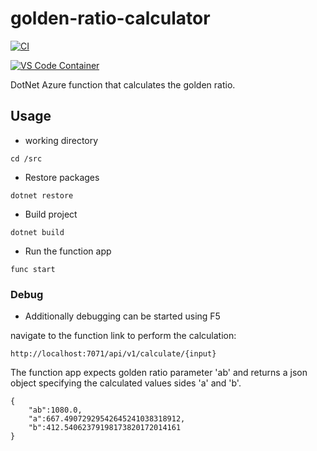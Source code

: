# golden-ratio-calculator

[![CI](https://github.com/Muhammad-1990/golden-ratio-calculator/actions/workflows/main.yml/badge.svg)](https://github.com/Muhammad-1990/golden-ratio-calculator/actions/workflows/main.yml)

[![VS Code Container](https://img.shields.io/static/v1?label=VS+Code&message=Container&logo=visualstudiocode&color=007ACC&logoColor=007ACC&labelColor=2C2C32)](https://open.vscode.dev/Muhammad-1990/golden-ratio-calculator)

DotNet Azure function that calculates the golden ratio.

## Usage

- working directory
```
cd /src
```

- Restore packages
```
dotnet restore
```

- Build project
```
dotnet build
```

- Run the function app
```
func start
```


### Debug
- Additionally debugging can be started using F5

navigate to the function link to perform the calculation:
```
http://localhost:7071/api/v1/calculate/{input}
```

The function app expects golden ratio parameter 'ab' and returns a json object specifying the calculated values sides 'a' and 'b'.

```
{
    "ab":1080.0,
    "a":667.49072929542645241038318912,
    "b":412.54062379198173820172014161
}
```
